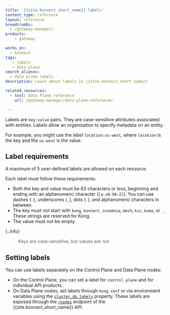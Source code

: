 ```yaml
---
title: '{{site.konnect_short_name}} labels'
content_type: reference
layout: reference
breadcrumbs: 
  - /gateway-manager/
products:
    - gateway

works_on:
  - konnect
tags: 
   - labels
   - data-plane
search_aliases:
  - data plane labels
description: Learn about labels in {{site.konnect_short_name}}

related_resources:
  - text: Data Plane reference
    url: /gateway-manager/data-plane-reference/

---
```


Labels are `key:value` pairs. They are case-sensitive attributes associated with entities. 
Labels allow an organization to specify metadata on an entity.

For example, you might use the label `location:us-west`, where `location` is the key and the `us-west` is the value.

## Label requirements

A maximum of 5 user-defined labels are allowed on each resource. 

Each label must follow these requirements:
* Both the key and value must be 63 characters or less, beginning and ending with an alphanumeric character (`[a-z0-9A-Z]`). You can use dashes (`-`), underscores (`_`), dots (`.`), and alphanumeric characters in between.
* The key must not start with `kong`, `konnect`, `insomnia`, `mesh`, `kic`, `kuma`, or `_`. These strings are reserved for Kong.
* The value must not be empty.

{:.info}
> Keys are case-sensitive, but values are not.


## Setting labels

You can use labels separately on the Control Plane and Data Plane nodes:
* On the Control Plane, you can set a label for `control plane` and for individual API products.
* On Data Plane nodes, set labels through `kong.conf` or via environment variables using the [`cluster_dp_labels`](/gateway/configuration/#cluster-dp-labels) property. 
These labels are exposed through the [`/nodes`](/api/konnect/control-planes-config/v2/#/operations/list-dataplane-nodes/) endpoint of the {{site.konnect_short_name}} API.